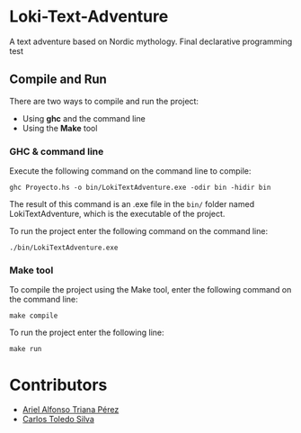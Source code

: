 # Loki-Text-Adventure

A text adventure based on Nordic mythology. Final declarative programming test

## Compile and Run

There are two ways to compile and run the project:

- Using **ghc** and the command line
- Using the **Make** tool

### GHC & command line

Execute the following command on the command line to compile:

```
ghc Proyecto.hs -o bin/LokiTextAdventure.exe -odir bin -hidir bin
```

The result of this command is an .exe file in the `bin/` folder named LokiTextAdventure, which is the executable of the project.

To run the project enter the following command on the command line:

```
./bin/LokiTextAdventure.exe
```


### Make tool

To compile the project using the Make tool, enter the following command on the command line:

```
make compile
```

To run the project enter the following line:

```
make run
```

# Contributors

* [Ariel Alfonso Triana Pérez](https://github.com/ArielTriana)
* [Carlos Toledo Silva](https://github.com/cts-crypto)